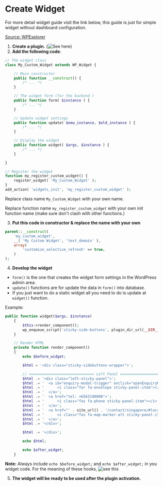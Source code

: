 # Create Widget

For more detail widget guide visit the link below, this guide is just for simple widget without dashboard configuration.

[Source: WPExplorer](https://www.wpexplorer.com/create-widget-plugin-wordpress/)

1. **Create a plugin.** (![See here](./create-plugin))
2. **Add the following code**:

```php
// The widget class
class My_Custom_Widget extends WP_Widget {

	// Main constructor
	public function __construct() {
		/* ... */
	}

	// The widget form (for the backend )
	public function form( $instance ) {
		/* ... */
	}

	// Update widget settings
	public function update( $new_instance, $old_instance ) {
		/* ... */
	}

	// Display the widget
	public function widget( $args, $instance ) {
		/* ... */
	}

}

// Register the widget
function my_register_custom_widget() {
	register_widget( 'My_Custom_Widget' );
}
add_action( 'widgets_init', 'my_register_custom_widget' );
```

Replace class name `My_Custom_Widget` with your own name.

Replace function name `my_register_custom_widget` with your own init function name (make sure don't clash with other functions.)

3. **Put this code in constructor & replace the name with your own**

```php
parent::__construct(
    'my_custom_widget',
    __( 'My Custom Widget', 'text_domain' ),
    array(
        'customize_selective_refresh' => true,
    )
);
```

4. **Develop the widget**

-   `form()` is the one that creates the widget form settings in the WordPress admin area.
-   `update()` functions are for update the data in `form()` into database.
-   If you just want to do a static widget all you need to do is update at `widget()` function.

Example:

```php
public function widget($args, $instance)
    {
        $this->render_component();
        wp_enqueue_script('sticky-side-buttons', plugin_dir_url(__DIR__) . 'assets/ethoz-sticky-side-buttons.js');
    }

    // Render HTML
    private function render_component()
    {
        echo $before_widget;

        $html = '<div class="sticky-sidebuttons-wrapper">';

        // ============================== Left Panel ==============================
        $html .= '<div class="left-sticky-panel">';
        $html .= '  <a id="enquiry-modal-trigger" onclick="openEnquiryModal()">';
        $html .= '      <i class="far fa-envelope sticky-panel-item"></i>';
        $html .= '  </a>';
        $html .= '  <a href="tel: +6563198000">';
        $html .= '      <i class="fas fa-phone sticky-panel-item"></i>';
        $html .= '  </a>';
        $html .= '  <a href="' . site_url() . '/contact/singapore/#locateus' . '">';
        $html .= '      <i class="fas fa-map-marker-alt sticky-panel-item"></i>';
        $html .= '  </a>';
        $html .= '</div>';

        $html .= '</div>';

        echo $html;

        echo $after_widget;
    }
```

**Note:** Always include `echo $before_widget;` and `echo $after_widget;` in you widget code.
For the meaning of these hooks, ![see this](https://stackoverflow.com/questions/17768968/whats-the-meaning-of-before-widget-and-after-widget)

5. **The widget will be ready to be used after the plugin activation.**
